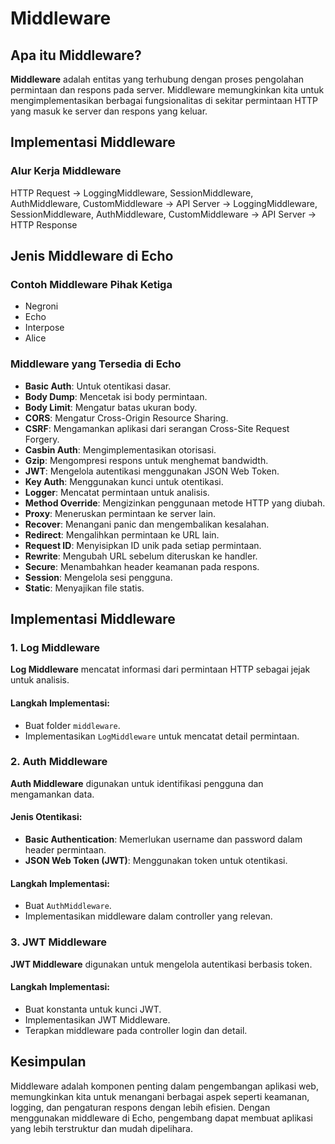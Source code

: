 # Middleware

## Apa itu Middleware?

**Middleware** adalah entitas yang terhubung dengan proses pengolahan permintaan dan respons pada server. Middleware memungkinkan kita untuk mengimplementasikan berbagai fungsionalitas di sekitar permintaan HTTP yang masuk ke server dan respons yang keluar.

## Implementasi Middleware

### Alur Kerja Middleware
HTTP Request -> LoggingMiddleware, SessionMiddleware, AuthMiddleware, CustomMiddleware -> API Server -> LoggingMiddleware, SessionMiddleware, AuthMiddleware, CustomMiddleware -> API Server -> HTTP Response


## Jenis Middleware di Echo

### Contoh Middleware Pihak Ketiga
- Negroni
- Echo
- Interpose
- Alice

### Middleware yang Tersedia di Echo
- **Basic Auth**: Untuk otentikasi dasar.
- **Body Dump**: Mencetak isi body permintaan.
- **Body Limit**: Mengatur batas ukuran body.
- **CORS**: Mengatur Cross-Origin Resource Sharing.
- **CSRF**: Mengamankan aplikasi dari serangan Cross-Site Request Forgery.
- **Casbin Auth**: Mengimplementasikan otorisasi.
- **Gzip**: Mengompresi respons untuk menghemat bandwidth.
- **JWT**: Mengelola autentikasi menggunakan JSON Web Token.
- **Key Auth**: Menggunakan kunci untuk otentikasi.
- **Logger**: Mencatat permintaan untuk analisis.
- **Method Override**: Mengizinkan penggunaan metode HTTP yang diubah.
- **Proxy**: Meneruskan permintaan ke server lain.
- **Recover**: Menangani panic dan mengembalikan kesalahan.
- **Redirect**: Mengalihkan permintaan ke URL lain.
- **Request ID**: Menyisipkan ID unik pada setiap permintaan.
- **Rewrite**: Mengubah URL sebelum diteruskan ke handler.
- **Secure**: Menambahkan header keamanan pada respons.
- **Session**: Mengelola sesi pengguna.
- **Static**: Menyajikan file statis.

## Implementasi Middleware

### 1. Log Middleware
**Log Middleware** mencatat informasi dari permintaan HTTP sebagai jejak untuk analisis.

#### Langkah Implementasi:
- Buat folder `middleware`.
- Implementasikan `LogMiddleware` untuk mencatat detail permintaan.

### 2. Auth Middleware
**Auth Middleware** digunakan untuk identifikasi pengguna dan mengamankan data.

#### Jenis Otentikasi:
- **Basic Authentication**: Memerlukan username dan password dalam header permintaan.
- **JSON Web Token (JWT)**: Menggunakan token untuk otentikasi.

#### Langkah Implementasi:
- Buat `AuthMiddleware`.
- Implementasikan middleware dalam controller yang relevan.

### 3. JWT Middleware
**JWT Middleware** digunakan untuk mengelola autentikasi berbasis token.

#### Langkah Implementasi:
- Buat konstanta untuk kunci JWT.
- Implementasikan JWT Middleware.
- Terapkan middleware pada controller login dan detail.

## Kesimpulan

Middleware adalah komponen penting dalam pengembangan aplikasi web, memungkinkan kita untuk menangani berbagai aspek seperti keamanan, logging, dan pengaturan respons dengan lebih efisien. Dengan menggunakan middleware di Echo, pengembang dapat membuat aplikasi yang lebih terstruktur dan mudah dipelihara.

